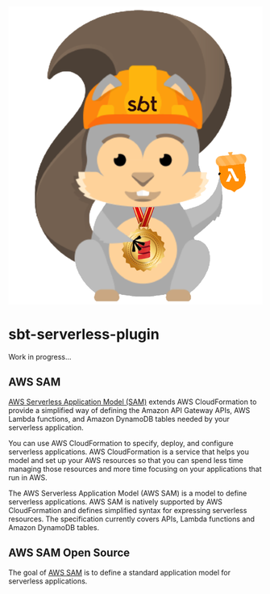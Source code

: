 ![Logo image](img/sbtscalasamlogo.png)

# sbt-serverless-plugin
Work in progress...

## AWS SAM
[AWS Serverless Application Model (SAM)](http://docs.aws.amazon.com/lambda/latest/dg/deploying-lambda-apps.html) extends AWS CloudFormation to provide a simplified way of defining the Amazon API Gateway APIs, AWS Lambda functions, and Amazon DynamoDB tables needed by your serverless application.

You can use AWS CloudFormation to specify, deploy, and configure serverless applications. AWS CloudFormation is a service that helps you model and set up your AWS resources so that you can spend less time managing those resources and more time focusing on your applications that run in AWS.

The AWS Serverless Application Model (AWS SAM) is a model to define serverless applications. AWS SAM is natively supported by AWS CloudFormation and defines simplified syntax for expressing serverless resources. The specification currently covers APIs, Lambda functions and Amazon DynamoDB tables.

## AWS SAM Open Source
The goal of [AWS SAM](https://github.com/awslabs/serverless-application-model) is to define a standard application model for serverless applications.



